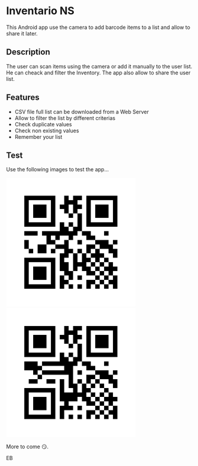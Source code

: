 Inventario NS
=============
This Android app use the camera to add barcode items to a list and allow to share it later.

Description
-----------
The user can scan items using the camera or add it manually to the user list. He can cheack and filter the Inventory. The app also allow to share the user list.

Features
--------
- CSV file full list can be downloaded from a Web Server
- Allow to filter the list by different criterias
- Check duplicate values
- Check non existing values
- Remember your list

Test
----
Use the following images to test the app...

![ING000001](/images/ING000001.png)
![ING000004](/images/ING000004.png)

More to come :smirk:.

EB


